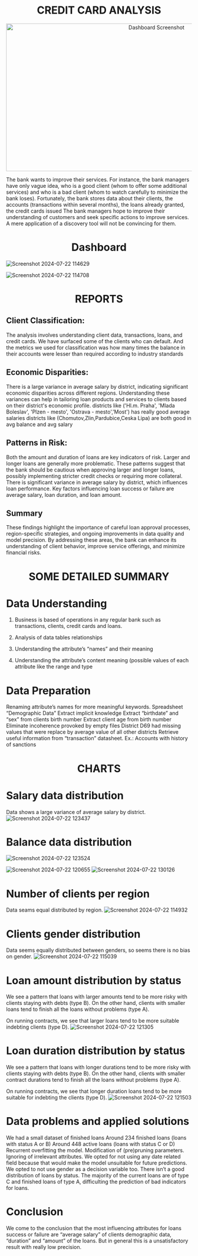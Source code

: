 <h1 align="center">CREDIT CARD ANALYSIS</h1>

<p align="center">
  <img src="https://github.com/user-attachments/assets/c82322bb-7f17-4dae-9dac-54c8e0be38cf" alt="Dashboard Screenshot" width="800" height="400">
</p>


The bank wants to improve their services. For instance, the bank managers have only vague idea, who is a good client (whom to offer some additional services) and who is a bad client (whom to watch carefully to minimize the bank loses). Fortunately, the bank stores data about their clients, the accounts (transactions within several months), the loans already granted, the credit cards issued The bank managers hope to improve their understanding of customers and seek specific actions to improve services. A mere application of a discovery tool will not be convincing for them.

<h1 align="center">Dashboard</h1>


![Screenshot 2024-07-22 114629](https://github.com/user-attachments/assets/16db9a97-1611-4e54-9188-d62165fefc39)


![Screenshot 2024-07-22 114708](https://github.com/user-attachments/assets/d2549ec8-333a-43c2-a967-4cc5731ddd55)



<h1 align="center">REPORTS</h1>


## Client Classification:
The analysis involves understanding client data, transactions, loans, and credit cards.
We have surfaced some of the clients who can default. And the metrics we used for classification was how many times the balance in their accounts 
were lesser than required according to industry standards

## Economic Disparities:
There is a large variance in average salary by district, indicating significant economic disparities across different regions.
Understanding these variances can help in tailoring loan products and services to clients based on their district's economic profile.
districts like ('Hl.m. Praha', 'Mlada Boleslav', 'Plzen - mesto', 'Ostrava - mesto','Most') has really good average salaries
districts like (Chomutov,Zlin,Pardubice,Ceska Lipa) are both good in avg balance and avg salary

## Patterns in Risk:
Both the amount and duration of loans are key indicators of risk. Larger and longer loans are generally more problematic.
These patterns suggest that the bank should be cautious when approving larger and longer loans, possibly implementing stricter credit checks or requiring more collateral.
There is significant variance in average salary by district, which influences loan performance.
Key factors influencing loan success or failure are average salary, loan duration, and loan amount.


## Summary
These findings highlight the importance of careful loan approval processes, region-specific strategies, and ongoing improvements in data quality and model precision. 
By addressing these areas, the bank can enhance its understanding of client behavior, improve service offerings, and minimize financial risks.





<h1 align="center">SOME DETAILED SUMMARY</h1>

# Data Understanding
1. Business is based of operations in any regular bank such as transactions, clients, credit cards and loans.

2. Analysis of data tables relationships
3. Understanding the attribute’s “names” and their meaning
4. Understanding the attribute’s content meaning (possible values of each attribute like the range and type


# Data Preparation

Renaming attribute’s names for more meaningful keywords.
Spreadsheet “Demographic Data”
Extract implicit knowledge
Extract “birthdate” and “sex” from clients birth number
Extract client age from birth number
Eliminate incoherence provoked by empty files
District D69 had missing values that were replace by average value of all other districts
Retrieve useful information from “transaction” datasheet.
Ex.: Accounts with history of sanctions

<h1 align="center">CHARTS</h1>

#  Salary data distribution

Data shows a large variance of average salary by district.
![Screenshot 2024-07-22 123437](https://github.com/user-attachments/assets/9c7d9582-c4c0-4a58-97cf-76fafb184720)

#  Balance data distribution 
![Screenshot 2024-07-22 123524](https://github.com/user-attachments/assets/62eac367-0e8c-4641-838f-ab30f74782b5)

![Screenshot 2024-07-22 120655](https://github.com/user-attachments/assets/632c42e4-2219-403d-b86f-ee725fb658fe)
![Screenshot 2024-07-22 130126](https://github.com/user-attachments/assets/55a9abb8-ceaa-4b20-bd67-a41cf69297f1)

# Number of clients per region

Data seams equal distributed by region.
![Screenshot 2024-07-22 114932](https://github.com/user-attachments/assets/0e3dce62-a154-4b93-abe8-0de97fb0d8d2)


# Clients gender distribution

Data seems equally distributed between genders, so seems there is no bias on gender.
![Screenshot 2024-07-22 115039](https://github.com/user-attachments/assets/e38932a1-274b-4393-aa31-1027f287fcb2)


# Loan amount distribution by status

We see a pattern that loans with larger amounts tend to be more risky with clients staying with debts (type B). On the other hand, clients with smaller loans tend to finish all the loans without problems (type A).

On running contracts, we see that larger loans tend to be more suitable indebting clients (type D).
![Screenshot 2024-07-22 121305](https://github.com/user-attachments/assets/ac0db178-cfb1-4d20-8fbc-c5a0cce0a3cd)





# Loan duration distribution by status

We see a pattern that loans with longer durations tend to be more risky with clients staying with debts (type B). On the other hand, clients with smaller contract durations tend to finish all the loans without problems (type A).

On running contracts, we see that longer duration loans tend to be more suitable for indebting the clients (type D).
![Screenshot 2024-07-22 121503](https://github.com/user-attachments/assets/219313d2-bab1-43e8-96ab-58ffa2822fb8)



# Data problems and applied solutions

We had a small dataset of finished loans 
Around 234 finished loans (loans with status A or B)
Around 448 active loans (loans with status C or D)
Recurrent overfitting the model.
Modification of (pre)pruning parameters.
Ignoring of irrelevant attributes.
We opted for not using any date related field because that would make the model unsuitable for future predictions.
We opted to not use gender as a decision variable too.
There isn’t a good distribution of loans by status.
The majority of the current loans are of type C and finished loans of type A, difficulting the prediction of bad indicators for loans.

# Conclusion

We come to the conclusion that the most influencing attributes for loans success or failure are “average salary” of clients demographic data, “duration” and “amount” of the loans.
But in general this is a unsatisfactory result with really low precision.













